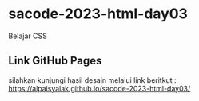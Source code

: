 # sacode-2023-html-day03
Belajar CSS


## Link GitHub Pages

silahkan kunjungi hasil desain melalui link beritkut :
https://alpaisyalak.github.io/sacode-2023-html-day03/
